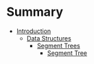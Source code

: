 # Summary

- [Introduction](./introduction.md)
  - [Data Structures](./data_structures/mod.md)
    - [Segment Trees](./data_structures/segment_tree/mod.md)
      - [Segment Tree](./data_structures/segment_tree/segment_tree.md)
